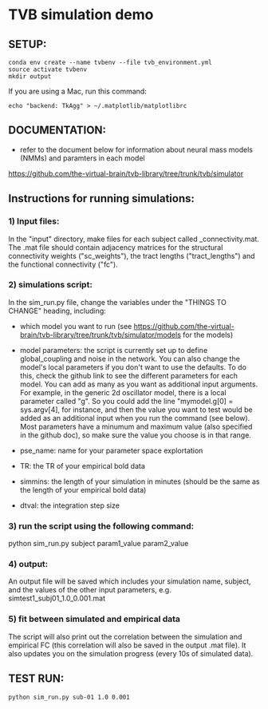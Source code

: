 # TVB simulation demo

## SETUP:
```
conda env create --name tvbenv --file tvb_environment.yml
source activate tvbenv
mkdir output
```
If you are using a Mac, run this command:

`echo "backend: TkAgg" > ~/.matplotlib/matplotlibrc`


## DOCUMENTATION:

* refer to the document below for information about neural mass models (NMMs) and paramters in each model

https://github.com/the-virtual-brain/tvb-library/tree/trunk/tvb/simulator

## Instructions for running simulations:


### 1) Input files:

In the "input" directory, make files for each subject called <subjectid>_connectivity.mat.
The .mat file should contain adjacency matrices for the structural connectivity weights ("sc_weights"), the tract lengths ("tract_lengths") and the functional connectivity ("fc").

### 2) simulations script:

In the sim_run.py file, change the variables under the "THINGS TO CHANGE" heading, including:

* which model you want to run (see https://github.com/the-virtual-brain/tvb-library/tree/trunk/tvb/simulator/models for the models)

* model parameters: the script is currently set up to define global_coupling and noise in the network. You can also change the model's local parameters if you don't want to use the defaults. To do this, check the github link to see the different parameters for each model. You can add as many as you want as additional input arguments. For example, in the generic 2d oscillator model, there is a local parameter called "g". So you could add the line "mymodel.g[0] = sys.argv[4], for instance, and then the value you want to test would be added as an additional input when you run the command (see below). Most parameters have a minumum and maximum value (also specified in the github doc), so make sure the value you choose is in that range.

* pse_name: name for your parameter space explortation

* TR: the TR of your empirical bold data

* simmins: the length of your simulation in minutes (should be the same as the length of your empirical bold data)

* dtval: the integration step size 

### 3) run the script using the following command:

python sim_run.py subject param1_value param2_value

### 4) output:

An output file will be saved which includes your simulation name, subject, and the values of the other input parameters, e.g. simtest1_subj01_1.0_0.001.mat

### 5) fit between simulated and empirical data

The script will also print out the correlation between the simulation and empirical FC (this correlation will also be saved in the output .mat file). It also updates you on the simulation progress (every 10s of simulated data).


## TEST RUN:

`python sim_run.py sub-01 1.0 0.001`
